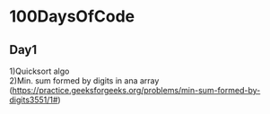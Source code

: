 # 100DaysOfCode

## Day1
1)Quicksort algo </br>
2)Min. sum formed by digits in ana array (https://practice.geeksforgeeks.org/problems/min-sum-formed-by-digits3551/1#)</br>
